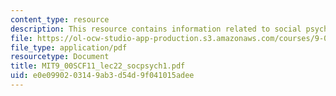 ```yaml
---
content_type: resource
description: This resource contains information related to social psychology.
file: https://ol-ocw-studio-app-production.s3.amazonaws.com/courses/9-00sc-introduction-to-psychology-fall-2011/e0e0990203149ab3d54d9f041015adee_MIT9_00SCF11_lec22_socpsych1.pdf
file_type: application/pdf
resourcetype: Document
title: MIT9_00SCF11_lec22_socpsych1.pdf
uid: e0e09902-0314-9ab3-d54d-9f041015adee
---
```

